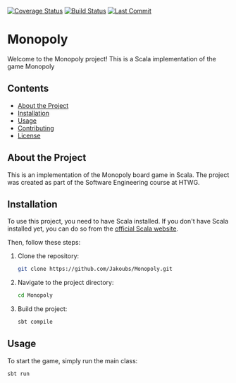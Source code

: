 [![Coverage Status](https://coveralls.io/repos/github/Jakoubs/Monopoly/badge.svg)](https://coveralls.io/github/Jakoubs/Monopoly)
[![Build Status](https://github.com/Jakoubs/Monopoly/actions/workflows/scala.yml/badge.svg)](https://github.com/Jakoubs/Monopoly/actions/workflows/scala.yml)
[![Last Commit](https://img.shields.io/github/last-commit/Jakoubs/Monopoly.svg?color=blue)](https://github.com/Jakoubs/Monopoly/commits/main)

# Monopoly

Welcome to the Monopoly project! This is a Scala implementation of the game Monopoly
## Contents

- [About the Project](#about-the-project)
- [Installation](#installation)
- [Usage](#usage)
- [Contributing](#contributing)
- [License](#license)

## About the Project

This is an implementation of the Monopoly board game in Scala. The project was created as part of the Software Engineering course at HTWG.

## Installation

To use this project, you need to have Scala installed. If you don't have Scala installed yet, you can do so from the [official Scala website](https://www.scala-lang.org/download/).

Then, follow these steps:

1. Clone the repository:
    ```sh
    git clone https://github.com/Jakoubs/Monopoly.git
    ```

2. Navigate to the project directory:
    ```sh
    cd Monopoly
    ```

3. Build the project:
    ```sh
    sbt compile
    ```

## Usage

To start the game, simply run the main class:

```sh
sbt run
```

